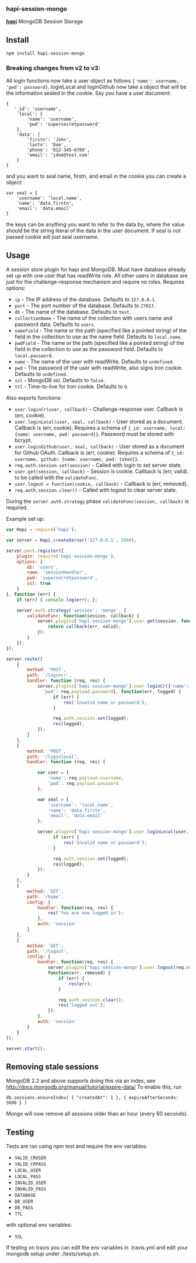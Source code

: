 ### hapi-session-mongo

[**hapi**](https://github.com/hapijs/hapi) MongoDB Session Storage

## Install

`npm install hapi-session-mongo`

### Breaking changes from v2 to v3:

All login functions now take a user object as follows `{'name': username, 'pwd': password}`.
loginLocal and loginGithub now take a object that will be the information sealed in the cookie.
Say you have a user document:

```
{
   '_id': 'username',
    'local': {
        'name': 'username',
        'pwd': 'supersecretpassword'
    },
    'data': {
        'firstn': 'John',
        'lastn': 'Doe',
        'phone': '012-345-6789',
        'email': 'jdoe@test.com'
    } 
}
```
and you want to seal name, firstn, and email in the cookie you can create a object:

```
var seal = {
    'username': 'local.name',
    'name': 'data.firstn',
    'email': 'data.email'
}
```
the keys can be anything you want to refer to the data by, where the value should be the string
literal of the data in the user document. If seal is not passed cookie will just seal username.

## Usage

A session store plugin for hapi and MongoDB. Must have database already set up
with one user that has readWrite role. All other users in database are just for
the challenge-response mechanism and require no roles. Requires options:
- `ip` - The IP address of the database. Defaults to `127.0.0.1`.
- `port` - The port number of the database. Defaults to `27017`.
- `db` - The name of the database. Defaults to `test`.
- `collectionName` - The name of the collection with users name and password data. Defaults to `users`.
- `nameField` - The name or the path (specified like a pointed string) of the field in the collection to use as the name field. Defaults to `local.name`.
- `pwdField` - The name or the path (specified like a pointed string) of the field in the collection to use as the password field. Defaults to `local.password`.
- `name` - The name of the user with readWrite. Defaults to `undefined`.
- `pwd` - The password of the user with readWrite, also signs Iron cookie. Defaults to `undefined`.
- `ssl` - MongoDB ssl. Defaults to `false`.
- `ttl` - Time-to-live for Iron cookie. Defaults to `0`.

Also exports functions:
- `user.loginCr(user, callback)` - Challenge-response user. Callback is (err, cookie).
- `user.loginLocal(user, seal, callback)` - User stored as a document. Callback is (err, cookie). Requires a schema of `{_id: username, local: {name: username, pwd: password}}`. Password must be stored with bcrypt.
- `user.loginGithub(user, seal, callback)` - User stored as a document for Github OAuth. Callback is (err, cookie). Requires a schema of `{_id: username, github: {name: username, pwd: token}}`.
- `req.auth.session.set(session)` - Called with login to set server state.
- `user.get(session, callback)` - Session is cookie. Callback is (err, valid).
    to be called with the `validateFunc`.
- `user.logout = function(cookie, callback)` - Callback is (err, removed).
- `req.auth.session.clear()` - Called with logout to clear server state.

During the `server.auth.strategy` phase `validateFunc(session, callback)` is required.

Example set up:
```javascript
var Hapi = require('hapi');

var server = Hapi.createServer('127.0.0.1', 3000);

server.pack.register({
    plugin: require('hapi-session-mongo'),
    options: {
        db: 'users',
        name: 'sessionHandler',
        pwd: 'supersecretpassword',
        ssl: true
    }
}, function (err) {
    if (err) { console.log(err); };

    server.auth.strategy('session', 'mongo', {
        validateFunc: function(session, callback) {
            server.plugins['hapi-session-mongo'].user.get(session, function(err, valid) {
                return callback(err, valid);
            });
        }
    });
});

server.route([
    {
        method: 'POST',
        path: '/logincr',
        handler: function (req, res) {
            server.plugins['hapi-session-mongo'].user.loginCr({'name': req.payload.username,
              'pwd': req.payload.password}, function(err, logged) {
                  if (err) {
                      res('Invalid name or password');
                  }

                  req.auth.session.set(logged);
                  res(logged);
            });
        }
    },
    {
        method: 'POST',
        path: '/loginlocal',
        handler: function (req, res) {

            var user = {
                'name': req.payload.username,
                'pwd': req.payload.password
            };

            var seal = {
                'username': 'local.name',
                'name': 'data.firstn',
                'email': 'data.email'
            };

            server.plugins['hapi-session-mongo'].user.loginLocal(user, seal, function(err, logged) {
                  if (err) {
                      res('Invalid name or password');
                  }

                  req.auth.session.set(logged);
                  res(logged);
            });
        }
    },
    {
        method: 'GET',
        path: '/home',
        config: {
            handler: function(req, res) {
                res('You are now logged in');
            },
            auth: 'session'
        }
    },
    {
        method: 'GET',
        path: '/logout',
        config: {
            handler: function(req, res) {
                server.plugins['hapi-session-mongo'].user.logout(req.headers['cookie'],
                function(err, removed) {
                    if (err) {
                        res(err);
                    }

                    req.auth.session.clear();
                    res('logged out');
                });
            },
            auth: 'session'
        }
    }
]);

server.start();
```

## Removing stale sessions

MongoDB 2.2 and above supports doing this via an index, see http://docs.mongodb.org/manual/tutorial/expire-data/
To enable this, run

    db.sessions.ensureIndex( { "createdAt": 1 }, { expireAfterSeconds: 3600 } )

Mongo will now remove all sessions older than an hour (every 60 seconds).

## Testing

Tests are ran using npm test and require the env variables:
- `VALID_CRUSER`
- `VALID_CRPASS`
- `LOCAL_USER`
- `LOCAL_PASS`
- `INVALID_USER`
- `INVALID_PASS`
- `DATABASE`
- `DB_USER`
- `DB_PASS`
- `TTL`

with optional env variables:
- `SSL`

If testing on travis you can edit the env variables in .travis.yml and edit your mongodb setup under
./tests/setup.sh.
